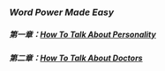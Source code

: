 ### *Word Power Made Easy*


##### 第一章：[How To Talk About Personality](https://github.com/hanxiaomax/WordPowerMadeEasy/blob/master/How%20to%20talk%20about%20personality.md)


##### 第二章：[How To Talk About Doctors](https://github.com/hanxiaomax/WordPowerMadeEasy/blob/master/How%20to%20talk%20about%20doctors.md)